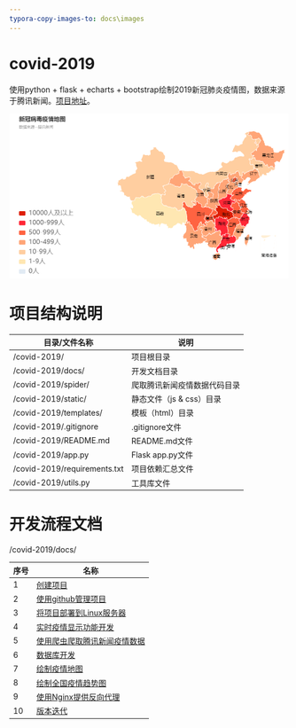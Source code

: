 ```yaml
---
typora-copy-images-to: docs\images
---
```


# covid-2019
使用python + flask + echarts + bootstrap绘制2019新冠肺炎疫情图，数据来源于腾讯新闻。[项目地址](http://47.107.136.2:81/)。

![image-20200324070801279](docs/images/image-20200324070801279.png)

# 项目结构说明

| 目录/文件名称                | 说明                         |
| ---------------------------- | ---------------------------- |
| /covid-2019/                 | 项目根目录                   |
| /covid-2019/docs/            | 开发文档目录                 |
| /covid-2019/spider/          | 爬取腾讯新闻疫情数据代码目录 |
| /covid-2019/static/          | 静态文件（js & css）目录     |
| /covid-2019/templates/       | 模板（html）目录             |
| /covid-2019/.gitignore       | .gitignore文件               |
| /covid-2019/README.md        | README.md文件                |
| /covid-2019/app.py           | Flask app.py文件             |
| /covid-2019/requirements.txt | 项目依赖汇总文件             |
| /covid-2019/utils.py         | 工具库文件                   |

# 开发流程文档

/covid-2019/docs/

| 序号 | 名称                                                         |
| ---- | ------------------------------------------------------------ |
| 1    | [创建项目](https://github.com/xinhuiqin/covid-2019/blob/master/docs/1.%E5%88%9B%E5%BB%BA%E9%A1%B9%E7%9B%AE.md) |
| 2    | [使用github管理项目](https://github.com/xinhuiqin/covid-2019/blob/master/docs/2.%E4%BD%BF%E7%94%A8github%E7%AE%A1%E7%90%86%E9%A1%B9%E7%9B%AE.md) |
| 3    | [将项目部署到Linux服务器](https://github.com/xinhuiqin/covid-2019/blob/master/docs/3.%E5%B0%86%E9%A1%B9%E7%9B%AE%E9%83%A8%E7%BD%B2%E5%88%B0Linux%E6%9C%8D%E5%8A%A1%E5%99%A8.md) |
| 4    | [实时疫情显示功能开发](https://github.com/xinhuiqin/covid-2019/blob/master/docs/4.%E5%AE%9E%E6%97%B6%E7%96%AB%E6%83%85%E6%98%BE%E7%A4%BA%E5%8A%9F%E8%83%BD%E5%BC%80%E5%8F%91.md) |
| 5    | [使用爬虫爬取腾讯新闻疫情数据](https://github.com/xinhuiqin/covid-2019/blob/master/docs/5.%E7%88%AC%E8%99%AB.md) |
| 6    | [数据库开发](https://github.com/xinhuiqin/covid-2019/blob/master/docs/6.%E6%95%B0%E6%8D%AE%E5%BA%93%E5%BC%80%E5%8F%91.md) |
| 7    | [绘制疫情地图](https://github.com/xinhuiqin/covid-2019/blob/master/docs/7.%E7%BB%98%E5%88%B6%E7%96%AB%E6%83%85%E5%9C%B0%E5%9B%BE.md) |
| 8    | [绘制全国疫情趋势图](https://github.com/xinhuiqin/covid-2019/blob/master/docs/8.%E7%BB%98%E5%88%B6%E5%85%A8%E5%9B%BD%E7%96%AB%E6%83%85%E8%B6%8B%E5%8A%BF%E5%9B%BE.md) |
| 9    | [使用Nginx提供反向代理](https://github.com/xinhuiqin/covid-2019/blob/master/docs/9.%E4%BD%BF%E7%94%A8Nginx%E6%8F%90%E4%BE%9B%E5%8F%8D%E5%90%91%E4%BB%A3%E7%90%86.md) |
| 10   | [版本迭代](https://github.com/xinhuiqin/covid-2019/blob/master/docs/10.%E7%89%88%E6%9C%AC%E8%BF%AD%E4%BB%A3.md) |

